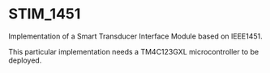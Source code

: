 # STIM_1451

Implementation of a Smart Transducer Interface Module based on IEEE1451.

This particular implementation needs a TM4C123GXL microcontroller to be deployed.
